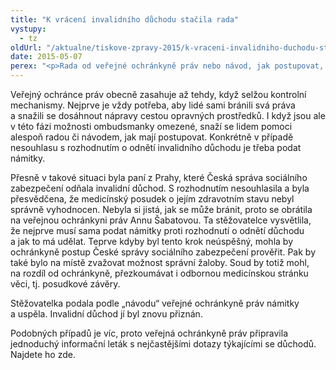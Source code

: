 ```yaml
---
title: "K vrácení invalidního důchodu stačila rada"
vystupy:
  - tz
oldUrl: "/aktualne/tiskove-zpravy-2015/k-vraceni-invalidniho-duchodu-stacila-rada"
date: 2015-05-07
perex: "<p>Rada od veřejné ochránkyně práv nebo návod, jak postupovat, někdy stačí, aby se problém úspěšně vyřešil. Přesvědčila se o tom stěžovatelka z Prahy, která takhle dosáhla vrácení invalidního důchodu – zkonzultovala s ochránkyní, jak by se měla bránit, když jí Česká správa sociálního zabezpečení invalidní důchod odňala.</p>"
---
```


<!-- imported from the old website -->

<p>Veřejný ochránce práv obecně zasahuje až tehdy, když selžou kontrolní mechanismy. Nejprve je vždy potřeba, aby lidé sami bránili svá práva a snažili se dosáhnout nápravy cestou opravných prostředků. I když jsou ale v této fázi možnosti ombudsmanky omezené, snaží se lidem pomoci alespoň radou či návodem, jak mají postupovat. Konkrétně v případě nesouhlasu s rozhodnutím o odnětí invalidního důchodu je třeba podat námitky. </p><p>Přesně v takové situaci byla paní z Prahy, které Česká správa sociálního zabezpečení odňala invalidní důchod. S rozhodnutím nesouhlasila a byla přesvědčena, že medicínský posudek o jejím zdravotním stavu nebyl správně vyhodnocen. Nebyla si jistá, jak se může bránit, proto se obrátila na veřejnou ochránkyni práv Annu Šabatovou. Ta stěžovatelce vysvětlila, že nejprve musí sama podat námitky proti rozhodnutí o odnětí důchodu a jak to má udělat. Teprve kdyby byl tento krok neúspěšný, mohla by ochránkyně postup České správy sociálního zabezpečení prověřit. Pak by také bylo na místě zvažovat možnost správní žaloby. Soud by totiž mohl, na rozdíl od ochránkyně, přezkoumávat i odbornou medicínskou stránku věci, tj. posudkové závěry. </p><p>Stěžovatelka podala podle „návodu“ veřejné ochránkyně práv námitky a uspěla. Invalidní důchod jí byl znovu přiznán.</p><p>Podobných případů je víc, proto veřejná ochránkyně práv připravila jednoduchý informační leták s nejčastějšími dotazy týkajícími se důchodů. Najdete ho zde.</p>
